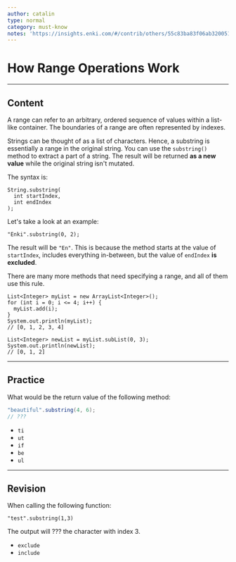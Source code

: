 ```yaml
---
author: catalin
type: normal
category: must-know
notes: 'https://insights.enki.com/#/contrib/others/55c83ba83f06ab320051aa8a?search=kha'
---
```


# How Range Operations Work


---

## Content

A range can refer to an arbitrary, ordered sequence of values within a list-like container. The boundaries of a range are often represented by indexes.

Strings can be thought of as a list of characters. Hence, a substring is essentially a range in the original string. 
You can use the `substring()` method to extract a part of a string. The result will be returned **as a new value** while the original string isn't mutated. 

The syntax is:

```plain-text
String.substring(
  int startIndex,
  int endIndex
);
```

Let's take a look at an example:

```plain-text
"Enki".substring(0, 2);
```

The result will be `"En"`. This is because the method starts at the value of `startIndex`, includes everything in-between, but the value of `endIndex` **is excluded**.

There are many more methods that need specifying a range, and all of them use this rule.

```plain-text
List<Integer> myList = new ArrayList<Integer>();
for (int i = 0; i <= 4; i++) {
  myList.add(i);
}
System.out.println(myList);
// [0, 1, 2, 3, 4]

List<Integer> newList = myList.subList(0, 3);
System.out.println(newList);
// [0, 1, 2]
```


---

## Practice

What would be the return value of the following method:

```java
"beautiful".substring(4, 6);
// ???
```

- `ti` 
- `ut` 
- `if` 
- `be` 
- `ul`


---

## Revision

When calling the following function:

```plain-text
"test".substring(1,3)
```

The output will ??? the character with index 3.

- `exclude` 
- `include`
